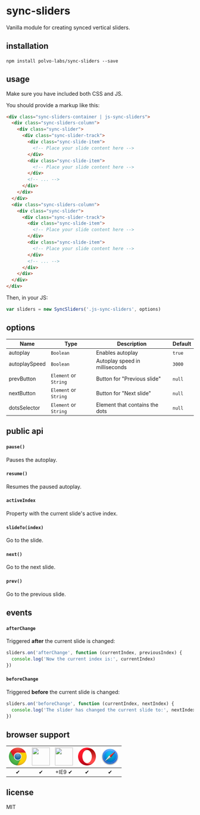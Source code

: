 # sync-sliders

Vanilla module for creating synced vertical sliders.

## installation

`npm install polvo-labs/sync-sliders --save`

## usage

Make sure you have included both CSS and JS.

You should provide a markup like this:

```html
<div class="sync-sliders-container | js-sync-sliders">
  <div class="sync-sliders-column">
    <div class="sync-slider">
      <div class="sync-slider-track">
        <div class="sync-slide-item">
          <!-- Place your slide content here -->
        </div>
        <div class="sync-slide-item">
          <!-- Place your slide content here -->
        </div>
        <!-- ... -->
      </div>
    </div>
  </div>
  <div class="sync-sliders-column">
    <div class="sync-slider">
      <div class="sync-slider-track">
        <div class="sync-slide-item">
          <!-- Place your slide content here -->
        </div>
        <div class="sync-slide-item">
          <!-- Place your slide content here -->
        </div>
        <!-- ... -->
      </div>
    </div>
  </div>
</div>
```

Then, in your JS:

```js
var sliders = new SyncSliders('.js-sync-sliders', options)
```

## options

| Name | Type | Description | Default |
| ---- | ---- | ----------- | ------- |
| autoplay | `Boolean` | Enables autoplay | `true` |
| autoplaySpeed | `Boolean` | Autoplay speed in milliseconds | `3000` |
| prevButton | `Element` or `String` | Button for "Previous slide" | `null` |
| nextButton | `Element` or `String` | Button for "Next slide" | `null` |
| dotsSelector | `Element` or `String` | Element that contains the dots | `null`

## public api

#### `pause()`

Pauses the autoplay.

#### `resume()`

Resumes the paused autoplay.

#### `activeIndex`

Property with the current slide's active index.

#### `slideTo(index)`

Go to the slide.

#### `next()`

Go to the next slide.

#### `prev()`

Go to the previous slide.

## events

#### `afterChange`

Triggered **after** the current slide is changed:

```js
sliders.on('afterChange', function (currentIndex, previousIndex) {
  console.log('Now the current index is:', currentIndex)
})
```

#### `beforeChange`

Triggered **before** the current slide is changed:

```js
sliders.on('beforeChange', function (currentIndex, nextIndex) {
  console.log('The slider has changed the current slide to:', nextIndex)
})
```

## browser support

| <img src="https://raw.githubusercontent.com/alrra/browser-logos/master/chrome/chrome.png" width="48" height="48"> | <img src="https://raw.githubusercontent.com/alrra/browser-logos/master/firefox/firefox.png" width="48" height="48"> | <img src="https://raw.githubusercontent.com/alrra/browser-logos/master/internet-explorer/internet-explorer.png" width="48" height="48"> | <img src="https://raw.githubusercontent.com/alrra/browser-logos/master/opera/opera.png" width="48" height="48"> | <img src="https://raw.githubusercontent.com/alrra/browser-logos/master/safari/safari.png" width="48" height="48"> |
| --- | --- | --- | --- | --- |
| <div align="center">✔</div> | <div align="center">✔</div> | <div align="center">+IE9 ✔</div> | <div align="center">✔</div> | <div align="center">✔</div> |

## license

MIT
